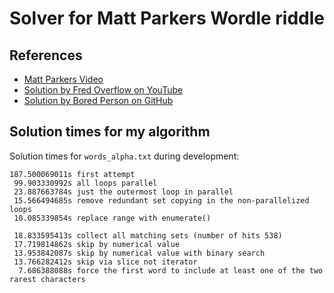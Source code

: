 # Solver for Matt Parkers Wordle riddle

## References

- [Matt Parkers Video](https://www.youtube.com/watch?v=_-AfhLQfb6w)
- [Solution by Fred Overflow on YouTube](https://www.youtube.com/watch?v=947Ewgue4DM)
- [Solution by Bored Person on GitHub](https://gist.github.com/BoredPerson/c73f5ccc74a989afc34801e6b394de88)

## Solution times for my algorithm

Solution times for `words_alpha.txt` during development:
```
187.500069011s first attempt
 99.903330992s all loops parallel
 23.887663784s just the outermost loop in parallel
 15.566494685s remove redundant set copying in the non-parallelized loops
 10.085339854s replace range with enumerate()

 18.833595413s collect all matching sets (number of hits 538)
 17.719814862s skip by numerical value
 13.953842087s skip by numerical value with binary search
 13.766282412s skip via slice not iterator
  7.686388088s force the first word to include at least one of the two rarest characters
```
